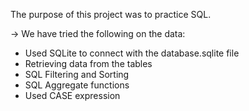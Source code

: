 The purpose of this project was to practice SQL.

-> We have tried the following on the data:

- Used SQLite to connect with the database.sqlite file
- Retrieving data from the tables
- SQL Filtering and Sorting
- SQL Aggregate functions
- Used CASE expression
